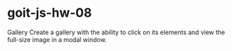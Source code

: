 # goit-js-hw-08

Gallery
Create a gallery with the ability to click on its elements and view the full-size image in a modal window.
